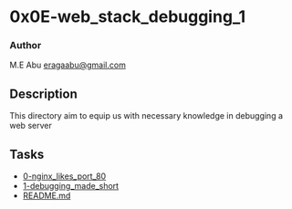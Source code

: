 # 0x0E-web_stack_debugging_1

### Author
M.E Abu <eragaabu@gmail.com>

## Description
This directory aim to equip us with necessary knowledge in debugging a web server


## Tasks
* [0-nginx_likes_port_80](0-nginx_likes_port_80)
* [1-debugging_made_short](1-debugging_made_short)
* [README.md](README.md)
